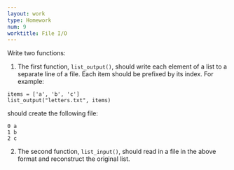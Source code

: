 ```yaml
---
layout: work
type: Homework
num: 9
worktitle: File I/O
---
```


Write two functions:
1. The first function, `list_output()`, should write each element of a list to a separate line of a file.
Each item should be prefixed by its index.  For example:

```
items = ['a', 'b', 'c']
list_output("letters.txt", items)
```

should create the following file:
```
0 a
1 b
2 c
```

2. The second function, `list_input()`, should read in a file in the above format and reconstruct the
original list.